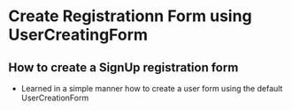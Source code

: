 # Create Registrationn Form using UserCreatingForm
## How to create a SignUp registration form

- Learned in a simple manner how to create a user form using the default UserCreationForm

